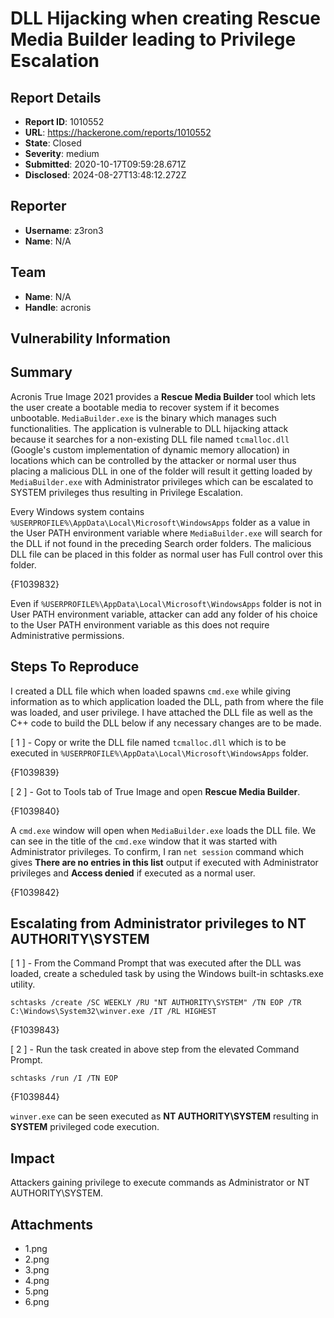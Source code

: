 # DLL Hijacking when creating Rescue Media Builder leading to Privilege Escalation

## Report Details
- **Report ID**: 1010552
- **URL**: https://hackerone.com/reports/1010552
- **State**: Closed
- **Severity**: medium
- **Submitted**: 2020-10-17T09:59:28.671Z
- **Disclosed**: 2024-08-27T13:48:12.272Z

## Reporter
- **Username**: z3ron3
- **Name**: N/A

## Team
- **Name**: N/A
- **Handle**: acronis

## Vulnerability Information
## Summary
Acronis True Image 2021 provides a **Rescue Media Builder** tool which lets the user create a bootable media to recover system if it becomes unbootable. 
```MediaBuilder.exe``` is the binary which manages such functionalities. The application is vulnerable to DLL hijacking attack because it searches for a non-existing DLL file named ```tcmalloc.dll``` (Google's custom implementation of dynamic memory allocation) in locations which can be controlled by the attacker or normal user thus placing a malicious DLL in one of the folder will result it getting loaded by ```MediaBuilder.exe``` with Administrator privileges which can be escalated to SYSTEM privileges thus resulting in Privilege Escalation.

Every Windows system contains ```%USERPROFILE%\AppData\Local\Microsoft\WindowsApps``` folder as a value in the User PATH environment variable where ```MediaBuilder.exe``` will search for the DLL if not found in the preceding Search order folders. The malicious DLL file can be placed in this folder as normal user has Full control over this folder.

{F1039832}

Even if ```%USERPROFILE%\AppData\Local\Microsoft\WindowsApps``` folder is not in User PATH environment variable, attacker can add any folder of his choice to the User PATH environment variable as this does not require Administrative permissions.

## Steps To Reproduce
I created a DLL file which when loaded spawns ```cmd.exe``` while giving information as to which application loaded the DLL, path from where the file was loaded, and user privilege. I have attached the DLL file as well as the C++ code to build the DLL below if any necessary changes are to be made.

[ 1 ] - Copy or write the DLL file named ```tcmalloc.dll```  which is to be executed in ```%USERPROFILE%\AppData\Local\Microsoft\WindowsApps``` folder.

{F1039839}

[ 2 ] - Got to Tools tab of True Image and open **Rescue Media Builder**.

{F1039840}

A ```cmd.exe``` window will open when ```MediaBuilder.exe``` loads the DLL file.
We can see in the title of the ```cmd.exe``` window that it was started with Administrator privileges. To confirm, I ran ```net session``` command which gives **There are no entries in this list** output if executed with Administrator privileges and **Access denied** if executed as a normal user.

{F1039842}

## Escalating from Administrator privileges to NT AUTHORITY\SYSTEM
[ 1 ] - From the Command Prompt that was executed after the DLL was loaded, create a scheduled task by using the Windows built-in schtasks.exe utility.

```schtasks /create /SC WEEKLY /RU "NT AUTHORITY\SYSTEM" /TN EOP /TR C:\Windows\System32\winver.exe /IT /RL HIGHEST```

{F1039843}

[ 2 ] - Run the task created in above step from the elevated Command Prompt.

```schtasks /run /I /TN EOP```

{F1039844}

```winver.exe``` can be seen executed as **NT AUTHORITY\SYSTEM** resulting in **SYSTEM** privileged code execution.

## Impact

Attackers gaining privilege to execute commands as Administrator or NT AUTHORITY\SYSTEM.

## Attachments
- 1.png
- 2.png
- 3.png
- 4.png
- 5.png
- 6.png
